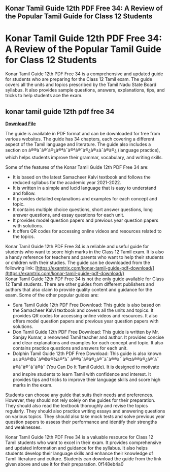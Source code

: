 ## Konar Tamil Guide 12th PDF Free 34: A Review of the Popular Tamil Guide for Class 12 Students

  
# Konar Tamil Guide 12th PDF Free 34: A Review of the Popular Tamil Guide for Class 12 Students
 
Konar Tamil Guide 12th PDF Free 34 is a comprehensive and updated guide for students who are preparing for the Class 12 Tamil exam. The guide covers all the units and topics prescribed by the Tamil Nadu State Board syllabus. It also provides sample questions, answers, explanations, tips, and tricks to help students ace the exam.
 
## konar tamil guide 12th pdf free 34


[**Download File**](https://www.google.com/url?q=https%3A%2F%2Furlgoal.com%2F2tL7Vn&sa=D&sntz=1&usg=AOvVaw0eajrZReTcUPsCJasnvLZ8)

 
The guide is available in PDF format and can be downloaded for free from various websites. The guide has 34 chapters, each covering a different aspect of the Tamil language and literature. The guide also includes a section on à®®à¯à®´à®¿à®ªà¯à®ªà®¯à®¿à®±à¯à®à®¿ (language practice), which helps students improve their grammar, vocabulary, and writing skills.
 
Some of the features of the Konar Tamil Guide 12th PDF Free 34 are:
 
- It is based on the latest Samacheer Kalvi textbook and follows the reduced syllabus for the academic year 2021-2022.
- It is written in a simple and lucid language that is easy to understand and follow.
- It provides detailed explanations and examples for each concept and topic.
- It contains multiple choice questions, short answer questions, long answer questions, and essay questions for each unit.
- It provides model question papers and previous year question papers with solutions.
- It offers QR codes for accessing online videos and resources related to the topics.

Konar Tamil Guide 12th PDF Free 34 is a reliable and useful guide for students who want to score high marks in the Class 12 Tamil exam. It is also a handy reference for teachers and parents who want to help their students or children with their studies. The guide can be downloaded from the following link:
 [https://examtrix.com/konar-tamil-guide-pdf-download/](https://examtrix.com/konar-tamil-guide-pdf-download/)  
Konar Tamil Guide 12th PDF Free 34 is not the only guide available for Class 12 Tamil students. There are other guides from different publishers and authors that also claim to provide quality content and guidance for the exam. Some of the other popular guides are:

- Sura Tamil Guide 12th PDF Free Download: This guide is also based on the Samacheer Kalvi textbook and covers all the units and topics. It provides QR codes for accessing online videos and resources. It also offers model question papers and previous year question papers with solutions.
- Don Tamil Guide 12th PDF Free Download: This guide is written by Mr. Sanjay Kumar, a renowned Tamil teacher and author. It provides concise and clear explanations and examples for each concept and topic. It also contains practice questions and answers for each unit.
- Dolphin Tamil Guide 12th PDF Free Download: This guide is also known as à®à®©à¯à®©à®¾à®²à¯ à®®à¯à®à®¿à®¯à¯à®®à¯ à®¤à®®à®¿à®´à¯ à®à¯à®¯à¯à®à¯ (You Can Do It Tamil Guide). It is designed to motivate and inspire students to learn Tamil with confidence and interest. It provides tips and tricks to improve their language skills and score high marks in the exam.

Students can choose any guide that suits their needs and preferences. However, they should not rely solely on the guides for their preparation. They should also read the textbook thoroughly and revise the topics regularly. They should also practice writing essays and answering questions on various topics. They should also take mock tests and solve previous year question papers to assess their performance and identify their strengths and weaknesses.
 
Konar Tamil Guide 12th PDF Free 34 is a valuable resource for Class 12 Tamil students who want to excel in their exam. It provides comprehensive and updated information and guidance for the syllabus. It also helps students develop their language skills and enhance their knowledge of Tamil literature and culture. Students can download the guide from the link given above and use it for their preparation.
 0f148eb4a0
